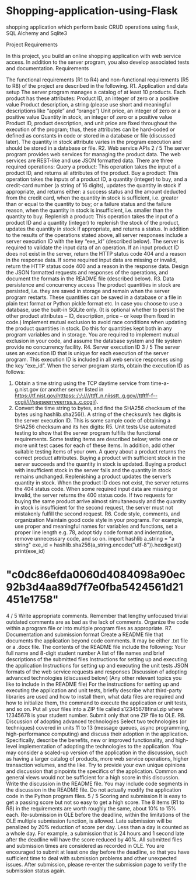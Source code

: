 # Shopping-application-using-Flask
shopping application which perform basic CRUD operations using flask, SQL Alchemy and Sqlite3

Project Requirements

In this project, you build an online shopping application with web service access.
In addition to the server program, you also develop associated tests and
documentation.
Requirements


The functional requirements (R1 to R4) and non-functional requirements (R5 to
R8) of the project are described in the following.
R1. Application and data setup
The server program manages a catalog of at least 10 products. Each product has
these attributes:
Product ID, an integer of zero or a positive value
Product description, a string (please use short and meaningful descriptions like
“apple” and “orange”)
Unit price, an integer of zero or a positive value
Quantity in stock, an integer of zero or a positive value
Product ID, product description, and unit price are fixed throughout the
execution of the program; thus, these attributes can be hard-coded or defined as
constants in code or stored in a database or file (discussed later). The quantity in
stock attribute varies in the program execution and should be stored in a database
or file.
R2. Web service APIs
2 / 5
The server program provides web services for managing the product data. The
web services are REST-like and use JSON formatted data. There are three
required operations:
Query a product: This operation takes the input of a product ID, and returns
all attributes of the product.
Buy a product: This operation takes the inputs of a product ID, a quantity
(integer) to buy, and a credit-card number (a string of 16 digits), updates the
quantity in stock if appropriate, and returns either:
a success status and the amount deducted from the credit card, when the
quantity in stock is sufficient, i.e. greater than or equal to the quantity to
buy; or
a failure status and the failure reason, when the quantity in stock is
insufficient, i.e. smaller than the quantity to buy.
Replenish a product: This operation takes the input of a product ID and a
quantity (integer) to replenish the stock of the product, updates the quantity in
stock if appropriate, and returns a status.
In addition to the results of the operations stated above, all server responses include
a server execution ID with the key “exe_id” (described below).
The server is required to validate the input data of an operation. If an input
product ID does not exist in the server, return the HTTP status code 404 and a
reason in the response data. If some required input data are missing or invalid,
return the HTTP status code 400 and a reason in the response data.
Design the JSON formatted requests and responses of the operations, and
document the formats in the README file (described below).
R3. Data persistence and concurrency access
The product quantities in stock are persisted, i.e. they are saved in storage and
remain when the server program restarts. These quantities can be saved in a
database or a file in plain text format or Python pickle format etc. In case you
choose to use a database, use the built-in SQLite only. (It is optional whether to
persist the other product attributes – ID, description, price – or keep them fixed
in code.)
Implement mutual exclusion to avoid race conditions when updating the product
quantities in stock. Do this for quantities kept both in any program variables and
in storage. You are required to implement mutual exclusion in your code, and
assume the database system and file system provide no concurrency facility.
R4. Server execution ID
3 / 5
The server uses an execution ID that is unique for each execution of the server
program. This execution ID is included in all web service responses using the key
“exe_id”.
When the server program starts, obtain the execution ID as follows:
1. Obtain a time string using the TCP daytime service from time-a-g.nist.gov
(or another server listed in https://tf.nist.gov/htttpss::/:/:////ttff..n.niisstt..g.gov//ttftff-f--ccgii/i//sseseerrveerrss.s..c.ccgii).
2. Convert the time string to bytes, and find the SHA256 checksum of the bytes
using hashlib.sha256(). A string of the checksum’s hex digits is the server
execution ID.
This is some sample code of obtaining a SHA256 checksum and its hex digits:
R5. Unit tests
Use automated testing to show that the server program fulfills the functional
requirements.
Some testing items are described below; write one or more unit test cases for each
of these items. In addition, add other suitable testing items of your own.
A query about a product returns the correct product attributes.
Buying a product with sufficient stock in the server succeeds and the quantity
in stock is updated.
Buying a product with insufficient stock in the server fails and the quantity in
stock remains unchanged.
Replenishing a product updates the server’s quantity in stock.
When the product ID does not exist, the server returns the 404 status code.
When some required input data are missing or invalid, the server returns the
400 status code.
If two requests for buying the same product arrive almost simultaneously and
the quantity in stock is insufficient for the second request, the server must not
mistakenly fulfill the second request.
R6. Code style, comments, and organization
Maintain good code style in your programs. For example, use proper and
meaningful names for variables and functions, set a proper line length e.g. 78, adopt
tidy code format and indentation, remove unnecessary code, and so on.
import hashlib
a_string = "a string"
exe_id = hashlib.sha256(a_string.encode("utf-8")).hexdigest()
print(exe_id)
# "c0dc86efda0060d4084098a90ec92b3d4aa89d7f7e0fba5424561d21451e1758"
4 / 5
Write appropriate comments. Remember that lengthy unfocused trivial outdated
comments are as bad as the lack of comments.
Organize the code within a program file or into multiple program files as
appropriate.
R7. Documentation and submission format
Create a README file that documents the application beyond code comments. It
may be either .txt file or a .docx file. The contents of the README file include
the following:
Your full name and 8-digit student number
A list of file names and brief descriptions of the submitted files
Instructions for setting up and executing the application
Instructions for setting up and executing the unit tests
JSON formats of the web service requests and responses
Discussion of adopting advanced technologies (discussed below)
(Any other relevant topics you like to include in the README file)
For the instructions for setting up and executing the application and unit tests,
briefly describe what third-party libraries are used and how to install them, what
data files are required and how to initialize them, the command to execute the
application or unit tests, and so on.
Put all your files into a ZIP file called s12345678final.zip where 12345678 is your
student number. Submit only that one ZIP file to OLE.
R8. Discussion of adopting advanced technologies
Select two technologies (or techniques) covered in units 11 to 13 (message queues,
async programming, high-performance computing) and discuss their adoption in
the application. Specifically, describe the benefits, new or improved functionality,
and high-level implementation of adopting the technologies to the application.
You may consider a scaled-up version of the application in the discussion, such as
having a larger catalog of products, more web service operations, higher transaction
volumes, and the like.
Try to provide your own unique opinions and discussion that pinpoints the
specifics of the application. Common and general views would not be sufficient for
a high score in this discussion.
Write the discussion in the README file. You may include code segments in the
discussion in the README file. Do not actually modify the application code in
the Python program files.
5 / 5
Scoring and submission
It is easy to get a passing score but not so easy to get a high score. The 8 items (R1
to R8) in the requirements are worth roughly the same, about 10% to 15% each.
Re-submission in OLE before the deadline, within the limitations of the OLE
multiple submission function, is allowed.
Late submission will be penalized by 20% reduction of score per day. Less than a
day is counted as a whole day. For example, a submission that is 24 hours and 1
second late after the deadline will have the score reduced by 40%. All submitted
files and submission times are considered as recorded in OLE.
You are encouraged to submit at least one day before the deadline, so that you have
sufficient time to deal with submission problems and other unexpected issues.
After submission, please re-enter the submission page to verify the submission
status again.

